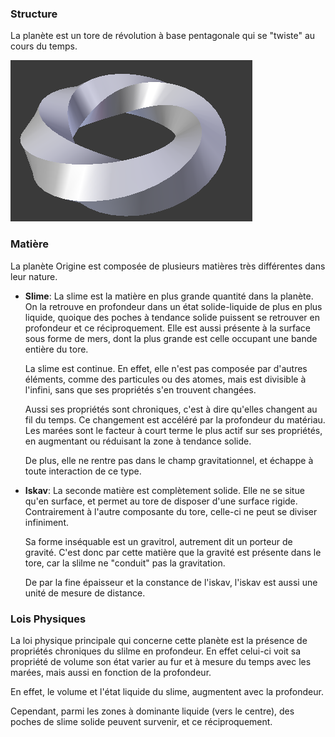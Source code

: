 ### Structure
La planète est un tore de révolution à base pentagonale qui se "twiste" au cours du temps.

![screen](./Structure/tore.png)

### Matière
La planète Origine est composée de plusieurs matières très différentes dans leur nature.

* **Slime**: La slime est la matière en plus grande quantité dans la planète. On la retrouve en profondeur dans un état solide-liquide de plus en plus liquide, quoique des poches à tendance solide puissent se retrouver en profondeur et ce réciproquement. Elle est aussi présente à la surface sous forme de mers, dont la plus grande est celle occupant une bande entière du tore.

    La slime est continue. En effet, elle n'est pas composée par d'autres éléments, comme des particules ou des atomes, mais est divisible à l'infini, sans que ses propriétés s'en trouvent changées.

    Aussi ses propriétés sont chroniques, c'est à dire qu'elles changent au fil du temps. Ce changement est accéléré par la profondeur du matériau. Les marées sont le facteur à court terme le plus actif sur ses propriétés, en augmentant ou réduisant la zone à tendance solide.

    De plus, elle ne rentre pas dans le champ gravitationnel, et échappe à toute interaction de ce type.

    

* **Iskav**: La seconde matière est complètement solide. Elle ne se situe qu'en surface, et permet au tore de disposer d'une surface rigide. Contrairement à l'autre composante du tore, celle-ci ne peut se diviser infiniment.

    Sa forme inséquable est un gravitrol, autrement dit un porteur de gravité. C'est donc par cette matière que la gravité est présente dans le tore, car la slilme ne "conduit" pas la gravitation.

    De par la fine épaisseur et la constance de l'iskav, l'iskav est aussi une unité de mesure de distance.


### Lois Physiques

La loi physique principale qui concerne cette planète est la présence de propriétés chroniques du slilme en profondeur. En effet celui-ci voit sa propriété de volume son état varier au fur et à mesure du temps avec les marées, mais aussi en fonction de la profondeur.

En effet, le volume et l'état liquide du slime, augmentent avec la profondeur.

Cependant, parmi les zones à dominante liquide (vers le centre), des poches de slime solide peuvent survenir, et ce réciproquement.



